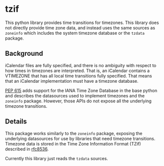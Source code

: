 # tzif

This python library provides time transitions for timezones. This library does
not directly provide time zone data, and instead uses the same sources as
`zoneinfo` which includes the system timezone database or the `tzdata` package.

## Background

iCalendar files are fully specified, and there is no ambiguity with respect
to how times in timezones are interpreted. That is, an iCalendar contains a
VTIMEZONE that has all local time transitions fully specified. That means
that an iCalendar implementation must have a timezone database.

[PEP 615](https://peps.python.org/pep-0615/) adds support for the IANA Time Zone
Database in the base python and describes the datasources used to implement
timezones and the `zoneinfo` package. However, those APIs do not expose all
the underlying timezone transitions.

## Details

This package works similarly to the `zoneinfo` package, exposing the underlying
datasources for use by libraries that need timezone transitions. Timezone data
is stored in the Time Zone Information Format (TZif) described in [rfc8536](https://datatracker.ietf.org/doc/html/rfc8536).

Currently this library just reads the `tzdata` sources.
